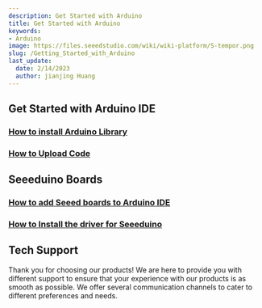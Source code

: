 ```yaml
---
description: Get Started with Arduino
title: Get Started with Arduino
keywords:
- Arduino
image: https://files.seeedstudio.com/wiki/wiki-platform/S-tempor.png
slug: /Getting_Started_with_Arduino
last_update:
  date: 2/14/2023
  author: jianjing Huang
---
```

<!-- ---
name: Get Started with Arduino
category: Tutorial
oldwikiname:  Get_Started_with_Arduino
prodimagename:
--- -->
## Get Started with Arduino IDE

### [How to install Arduino Library](https://wiki.seeedstudio.com/How_to_install_Arduino_Library)

### [How to Upload Code](https://wiki.seeedstudio.com/Upload_Code/)

## Seeeduino Boards

### [How to add Seeed boards to Arduino IDE](https://wiki.seeedstudio.com/Seeed_Arduino_Boards/)

### [How to Install the driver for Seeeduino](https://wiki.seeedstudio.com/Driver_for_Seeeduino)

## Tech Support

Thank you for choosing our products! We are here to provide you with different support to ensure that your experience with our products is as smooth as possible. We offer several communication channels to cater to different preferences and needs.

<div class="button_tech_support_container">
<a href="https://forum.seeedstudio.com/" class="button_forum"></a> 
<a href="https://www.seeedstudio.com/contacts" class="button_email"></a>
</div>

<div class="button_tech_support_container">
<a href="https://discord.gg/eWkprNDMU7" class="button_discord"></a> 
<a href="https://github.com/Seeed-Studio/wiki-documents/discussions/69" class="button_discussion"></a>
</div>

